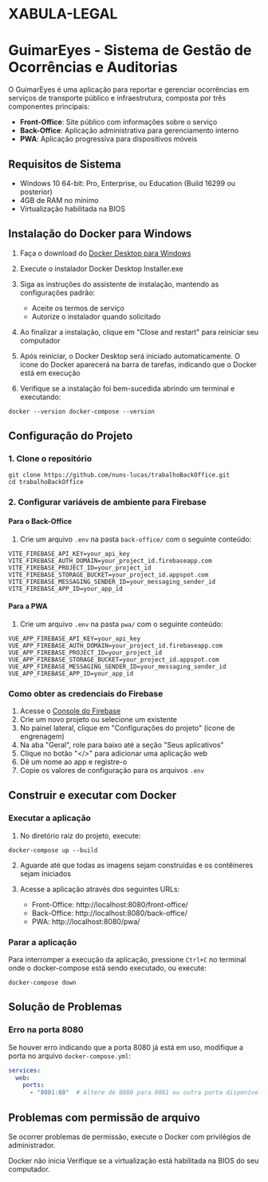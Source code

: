 # XABULA-LEGAL
# GuimarEyes - Sistema de Gestão de Ocorrências e Auditorias

O GuimarEyes é uma aplicação para reportar e gerenciar ocorrências em serviços de transporte público e infraestrutura, composta por três componentes principais:

- **Front-Office**: Site público com informações sobre o serviço
- **Back-Office**: Aplicação administrativa para gerenciamento interno
- **PWA**: Aplicação progressiva para dispositivos móveis

## Requisitos de Sistema

- Windows 10 64-bit: Pro, Enterprise, ou Education (Build 16299 ou posterior)
- 4GB de RAM no mínimo
- Virtualização habilitada na BIOS

## Instalação do Docker para Windows

1. Faça o download do [Docker Desktop para Windows](https://docs.docker.com/desktop/install/windows-install/)

2. Execute o instalador Docker Desktop Installer.exe

3. Siga as instruções do assistente de instalação, mantendo as configurações padrão:
   - Aceite os termos de serviço
   - Autorize o instalador quando solicitado

4. Ao finalizar a instalação, clique em "Close and restart" para reiniciar seu computador

5. Após reiniciar, o Docker Desktop será iniciado automaticamente. O ícone do Docker aparecerá na barra de tarefas, indicando que o Docker está em execução

6. Verifique se a instalação foi bem-sucedida abrindo um terminal e executando:

```
docker --version docker-compose --version
```

## Configuração do Projeto

### 1. Clone o repositório
``` git
git clone https://github.com/nuns-lucas/trabalhoBackOffice.git 
cd trabalhoBackOffice
```

### 2. Configurar variáveis de ambiente para Firebase

#### Para o Back-Office

1. Crie um arquivo `.env` na pasta `back-office/` com o seguinte conteúdo:

```
VITE_FIREBASE_API_KEY=your_api_key 
VITE_FIREBASE_AUTH_DOMAIN=your_project_id.firebaseapp.com 
VITE_FIREBASE_PROJECT_ID=your_project_id 
VITE_FIREBASE_STORAGE_BUCKET=your_project_id.appspot.com 
VITE_FIREBASE_MESSAGING_SENDER_ID=your_messaging_sender_id 
VITE_FIREBASE_APP_ID=your_app_id
```

#### Para a PWA

1. Crie um arquivo `.env` na pasta `pwa/` com o seguinte conteúdo:

```
VUE_APP_FIREBASE_API_KEY=your_api_key 
VUE_APP_FIREBASE_AUTH_DOMAIN=your_project_id.firebaseapp.com 
VUE_APP_FIREBASE_PROJECT_ID=your_project_id 
VUE_APP_FIREBASE_STORAGE_BUCKET=your_project_id.appspot.com 
VUE_APP_FIREBASE_MESSAGING_SENDER_ID=your_messaging_sender_id 
VUE_APP_FIREBASE_APP_ID=your_app_id
```

### Como obter as credenciais do Firebase

1. Acesse o [Console do Firebase](https://console.firebase.google.com/)
2. Crie um novo projeto ou selecione um existente
3. No painel lateral, clique em "Configurações do projeto" (ícone de engrenagem)
4. Na aba "Geral", role para baixo até a seção "Seus aplicativos"
5. Clique no botão "</>" para adicionar uma aplicação web
6. Dê um nome ao app e registre-o
7. Copie os valores de configuração para os arquivos `.env`

## Construir e executar com Docker

### Executar a aplicação

1. No diretório raiz do projeto, execute:

```
docker-compose up --build

```

2. Aguarde até que todas as imagens sejam construídas e os contêineres sejam iniciados

3. Acesse a aplicação através dos seguintes URLs:
   - Front-Office: http://localhost:8080/front-office/
   - Back-Office: http://localhost:8080/back-office/
   - PWA: http://localhost:8080/pwa/

### Parar a aplicação

Para interromper a execução da aplicação, pressione `Ctrl+C` no terminal onde o docker-compose está sendo executado, ou execute:

``` 
docker-compose down
```


## Solução de Problemas

### Erro na porta 8080
Se houver erro indicando que a porta 8080 já está em uso, modifique a porta no arquivo `docker-compose.yml`:

```yaml
services:
  web:
    ports:
      - "8081:80"  # Altere de 8080 para 8081 ou outra porta disponível
```

## Problemas com permissão de arquivo
Se ocorrer problemas de permissão, execute o Docker com privilégios de administrador.

Docker não inicia
Verifique se a virtualização está habilitada na BIOS do seu computador.